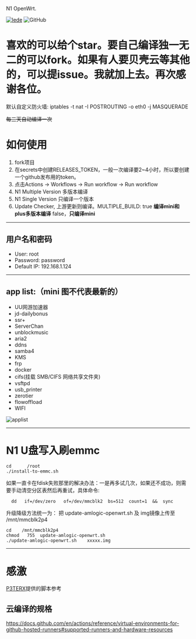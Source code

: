 N1 OpenWrt.

[![lede](https://img.shields.io/badge/github-lede-blue.svg?style=flat&logo=github)](https://github.com/coolsnowwolf/lede)
![GitHub](https://img.shields.io/github/license/mingxiaoyu/N1Openwrt)


# 喜欢的可以给个star。要自己编译独一无二的可以fork。如果有人要贝壳云等其他的，可以提issue。我就加上去。再次感谢各位。

默认自定义防火墙: iptables -t nat -I POSTROUTING -o eth0 -j MASQUERADE

~~每三天自动编译一次~~

# 如何使用
1. fork项目
2. 在secrets中创建RELEASES_TOKEN，一般一次编译要2~4小时，所以要创建一个github发布用的token。
3. 点击Actions -> Workflows -> Run workflow -> Run workflow 
4. N1 Multiple Version 多版本编译
5. N1 Single Version 只编译一个版本
6. Update Checker, 上游更新则编译。MULTIPLE_BUILD: true **编译mini和plus多版本编译**  false，**只编译mini**

------

## 用户名和密码
 * User: root
 * Password: password
 * Default IP: 192.168.1.124
------

## app list:（mini 图不代表最新的）
 * UU网游加速器
 * jd-dailybonus
 * ssr+
 * ServerChan
 * unblockmusic
 * aria2
 * ddns
 * samba4
 * KMS 
 * frp
 * docker
 * cifs(挂载 SMB/CIFS 网络共享文件夹)
 * vsftpd
 * usb_printer
 * zerotier
 * flowoffload
 * WIFI
 
 ![applist](https://github.com/mingxiaoyu/N1Openwrt/blob/master/imgs/mini.jpg?raw=true)
 
 ------
 # N1 U盘写入刷emmc
```
cd      /root
./install-to-emmc.sh
```
如果一直卡在fdisk失败那里的解决办法：一是再多试几次，如果还不成功，则需要手动清空分区表然后再重试，具体命令:
```
  dd   if=/dev/zero   of=/dev/mmcblk2  bs=512  count=1  &&  sync
```

升级降级方法统一为：
把 update-amlogic-openwrt.sh 及 img镜像上传至  /mnt/mmcblk2p4
```
cd    /mnt/mmcblk2p4
chmod   755  update-amlogic-openwrt.sh
./update-amlogic-openwrt.sh    xxxxx.img
```
------
 # 感激 
 [P3TERX](https://github.com/P3TERX/Actions-OpenWrt)提供的脚本参考
 
 ## 云编译的规格
https://docs.github.com/en/actions/reference/virtual-environments-for-github-hosted-runners#supported-runners-and-hardware-resources

